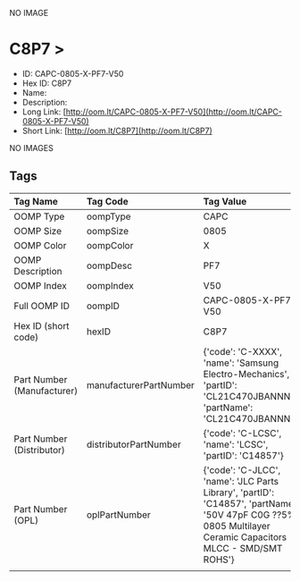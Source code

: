 


  
NO IMAGE  
# C8P7 > 

- ID: CAPC-0805-X-PF7-V50
- Hex ID: C8P7
- Name: 
- Description: 
- Long Link: [http://oom.lt/CAPC-0805-X-PF7-V50](http://oom.lt/CAPC-0805-X-PF7-V50)
- Short Link: [http://oom.lt/C8P7](http://oom.lt/C8P7)
  
NO IMAGES  
## Tags
  

|Tag Name|Tag Code|Tag Value|
| :--- | :--- | :--- |
|OOMP Type|oompType|CAPC|
|OOMP Size|oompSize|0805|
|OOMP Color|oompColor|X|
|OOMP Description|oompDesc|PF7|
|OOMP Index|oompIndex|V50|
|Full OOMP ID|oompID|CAPC-0805-X-PF7-V50|
|Hex ID (short code)|hexID|C8P7|
|Part Number (Manufacturer)|manufacturerPartNumber|{'code': 'C-XXXX', 'name': 'Samsung Electro-Mechanics', 'partID': 'CL21C470JBANNNC', 'partName': 'CL21C470JBANNNC'}|
|Part Number (Distributor)|distributorPartNumber|{'code': 'C-LCSC', 'name': 'LCSC', 'partID': 'C14857'}|
|Part Number (OPL)|oplPartNumber|{'code': 'C-JLCC', 'name': 'JLC Parts Library', 'partID': 'C14857', 'partName': '50V 47pF C0G ??5% 0805  Multilayer Ceramic Capacitors MLCC - SMD/SMT ROHS'}|
||||
